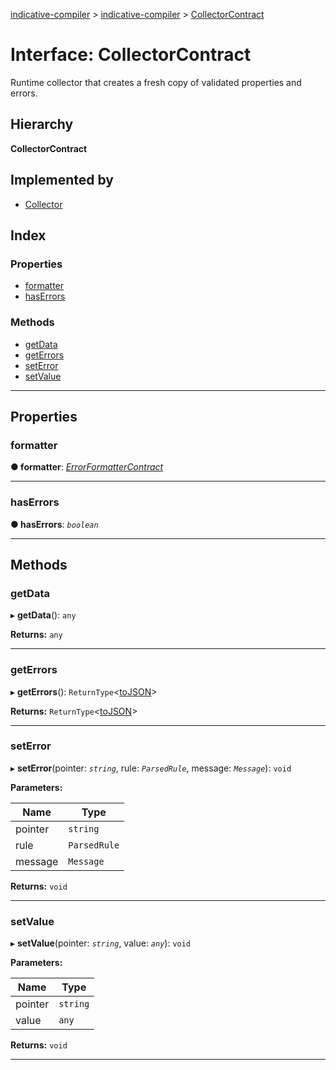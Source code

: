 [indicative-compiler](../README.md) > [indicative-compiler](../modules/indicative_compiler.md) > [CollectorContract](../interfaces/indicative_compiler.collectorcontract.md)

# Interface: CollectorContract

Runtime collector that creates a fresh copy of validated properties and errors.

## Hierarchy

**CollectorContract**

## Implemented by

* [Collector](../classes/indicative_compiler.collector.md)

## Index

### Properties

* [formatter](indicative_compiler.collectorcontract.md#formatter)
* [hasErrors](indicative_compiler.collectorcontract.md#haserrors)

### Methods

* [getData](indicative_compiler.collectorcontract.md#getdata)
* [getErrors](indicative_compiler.collectorcontract.md#geterrors)
* [setError](indicative_compiler.collectorcontract.md#seterror)
* [setValue](indicative_compiler.collectorcontract.md#setvalue)

---

## Properties

<a id="formatter"></a>

###  formatter

**● formatter**: *[ErrorFormatterContract](indicative_compiler.errorformattercontract.md)*

___
<a id="haserrors"></a>

###  hasErrors

**● hasErrors**: *`boolean`*

___

## Methods

<a id="getdata"></a>

###  getData

▸ **getData**(): `any`

**Returns:** `any`

___
<a id="geterrors"></a>

###  getErrors

▸ **getErrors**(): `ReturnType`<[toJSON](indicative_compiler.errorformattercontract.md#tojson)>

**Returns:** `ReturnType`<[toJSON](indicative_compiler.errorformattercontract.md#tojson)>

___
<a id="seterror"></a>

###  setError

▸ **setError**(pointer: *`string`*, rule: *`ParsedRule`*, message: *`Message`*): `void`

**Parameters:**

| Name | Type |
| ------ | ------ |
| pointer | `string` |
| rule | `ParsedRule` |
| message | `Message` |

**Returns:** `void`

___
<a id="setvalue"></a>

###  setValue

▸ **setValue**(pointer: *`string`*, value: *`any`*): `void`

**Parameters:**

| Name | Type |
| ------ | ------ |
| pointer | `string` |
| value | `any` |

**Returns:** `void`

___

